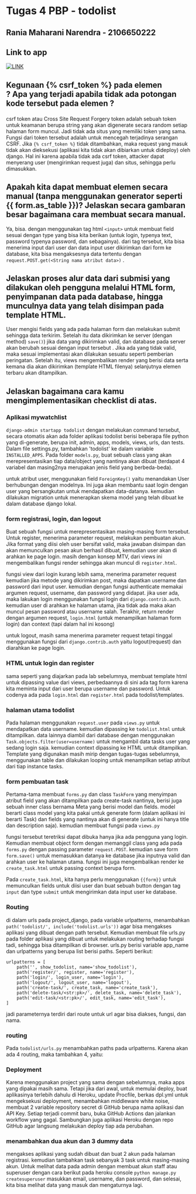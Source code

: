 # Tugas 4 PBP - todolist
## Rania Maharani Narendra - 2106650222

## Link to app
[![LINK](https://img.shields.io/badge/-Itemmate-8A2BE2?style=for-the-badge&logoColor=blueviolet)](https://itemmate.herokuapp.com/todolist)

## Kegunaan {% csrf_token %} pada elemen <form>? Apa yang terjadi apabila tidak ada potongan kode tersebut pada elemen <form>?
csrf token atau Cross Site Request Forgery token adalah sebuah token untuk keamanan berupa string yang akan digenerate secara random setiap halaman form muncul. Jadi tidak ada situs yang memiliki token yang sama. Fungsi dari token tersebut adalah untuk mencegah terjadinya serangan CSRF. Jika ```{% csrf_token %}``` tidak ditambahkan, maka request yang masuk tidak akan dieksekusi (aplikasi kita tidak akan dibiarkan untuk dideploy) oleh django. Hal ini karena apabila tidak ada csrf token, attacker dapat menyerang user (mengirimkan request juga) dan situs, sehingga perlu dimasukkan.

## Apakah kita dapat membuat elemen <form> secara manual (tanpa menggunakan generator seperti {{ form.as_table }})? Jelaskan secara gambaran besar bagaimana cara membuat <form> secara manual.
Ya, bisa. dengan menggunakan tag html ```<input>``` untuk membuat field sesuai dengan type yang bisa kita berikan (untuk login, typenya text, password typenya password, dan sebagainya). dari tag tersebut, kita bisa menerima input dari user dan data input user dikirimkan dari form ke database, kita bisa mengaksesnya data tertentu dengan ```request.POST.get(<String nama atribut data>)``` .

## Jelaskan proses alur data dari submisi yang dilakukan oleh pengguna melalui HTML form, penyimpanan data pada database, hingga munculnya data yang telah disimpan pada template HTML.
User mengisi fields yang ada pada halaman form dan melakukan submit sehingga data terkirim. Setelah itu data dikirimkan ke server (dengan method) ```save()```) jika data yang dikirimkan valid, dan database pada server akan berubah sesuai dengan input tersebut . Jika ada yang tidak valid, maka sesuai implementasi akan dilakukan sesuatu seperti pemberian peringatan.  Setelah itu, views mengembalikan render yang berisi data serta kemana dia akan dikirimkan (template HTML filenya) selanjutnya elemen terbaru akan ditampilkan.

## Jelaskan bagaimana cara kamu mengimplementasikan checklist di atas.
### Aplikasi mywatchlist
``` django-admin startapp todolist ```
dengan melakukan command tersebut, secara otomatis akan ada folder aplikasi todolist berisi beberapa file python yang di-generate, berupa init, admin, apps, models, views, urls, dan tests. Dalam file settings.py, tambahkan 'todolist' ke dalam variable ```INSTALLED_APPS```. Pada folder ```models.py```, buat sebuah class yang akan merepresentasikan tiap data/object yang nantinya akan dibuat (terdapat 4 variabel dan masing2nya merupakan jenis field yang berbeda-beda). 

untuk atribut user, menggunakan field ```ForeignKey()``` yaitu menandakan User berhubungan dengan modelnya. Ini juga akan membantu saat login dengan user yang bersangkutan untuk mendapatkan data-datanya. kemudian dilakukan migration untuk menerapkan skema model yang telah dibuat ke dalam database django lokal. 

### form registrasi, login, dan logout
Buat sebuah fungsi untuk merepresentasikan masing-masing form tersebut. Untuk register, menerima parameter request, melakukan pembuatan akun. Jika format yang diisi oleh user bersifat valid, maka jawaban disimpan dan akan memunculkan pesan akun berhasil dibuat, kemudian user akan di arahkan ke page login. masih dengan konsep MTV, dari views ini mengembalikan fungsi render sehingga akan muncul di ```register.html```. 

fungsi view dari login kurang lebih sama, menerima parameter request kemudian jika metode yang dikirimkan post, maka dapatkan username dan password dari input user. kemudian dengan fungsi authenticate memakai argumen request, username, dan password yang didapat. jika user ada, maka lakukan login menggunakan fungsi login dari ```django.contrib.auth```. kemudian user di arahkan ke halaman utama, jika tidak ada maka akan muncul pesan password atau username salah. Terakhir, return render dengan argumen request, ```login.html``` (untuk menampilkan halaman form login) dan context (tapi dalam hal ini kosong)

untuk logout, masih sama menerima parameter request tetapi tinggal menggunakan fungsi dari ```django.contrib.auth``` yaitu logout(request) dan diarahkan ke page login. 

### HTML untuk login dan register
sama seperti yang diajarkan pada lab sebelumnya, membuat template html untuk dipassing value dari views, perbedaannya di sini ada tag form karena kita meminta input dari user berupa username dan password. Untuk codenya ada pada ```login.html``` dan ```register.html``` pada todolist/templates.

### halaman utama todolist
Pada halaman menggunakan ```request.user``` pada ```views.py``` untuk mendapatkan data username. kemudian dipassing ke ```todolist.html``` untuk ditampilkan. data lainnya diambil dari database dengan menggunakan ```Task.objects.filter(user=username)``` untuk mengambil data tasks user yang sedang login saja. kemudian context dipassing ke HTML untuk ditampilkan. Template yang digunakan masih mirip dengan tugas-tugas sebelumnya, menggunakan table dan dilakukan looping untuk menampilkan setiap atribut dari tiap instance tasks. 

### form pembuatan task
Pertama-tama membuat ```forms.py``` dan class ```TaskForm``` yang menyimpan atribut field yang akan ditampilkan pada create-task nantinya, berisi juga sebuah inner class bernama Meta yang berisi model dan fields. model berarti class model yang kita pakai untuk generate form (dalam aplikasi ini berarti Task) dan fields yang nantinya akan di generate (untuk ini hanya title dan description saja). kemudian membuat fungsi pada ```views.py``` 

fungsi tersebut teretriksi dapat dibuka hanya jika ada pengguna yang login. Kemudian membuat object form dengan memanggil class yang ada pada ```forms.py``` dengan passing parameter ```request.POST```. kemudian save form ```form.save()``` untuk memasukkan datanya ke database jika inputnya valid dan arahkan user ke halaman utama. fungsi ini juga mengembalikan render ke ```create_task.html``` untuk passing context berupa form. 

Pada ```create_task.html```, kita hanya perlu menggunakan ```{{form}}``` untuk memunculkan fields untuk diisi user dan buat sebuah button dengan tag ```input``` dan type ```submit``` untuk mengirimkan data input user ke database.

### Routing
di dalam urls pada project_django, pada variable urlpatterns, menambahkan 
```path('todolist/', include('todolist.urls'))```
agar bisa mengakses aplikasi yang dibuat dengan path tersebut. Kemudian membuat file urls.py pada folder aplikasi yang dibuat untuk melakukan routing terhadap fungsi tadi, sehingga bisa ditampilkan di browser. urls.py berisi variable app_name dan urlpatterns yang berupa list berisi paths. Seperti berikut:
```
urlpatterns = [
    path('', show_todolist, name='show_todolist'),
    path('register/', register, name='register'),
    path('login/', login_user, name='login'),
    path('logout/', logout_user, name='logout'),
    path('create-task/', create_task, name='create_task'),
    path('delete-task/<str:pk>/', delete_task, name='delete_task'),
    path('edit-task/<str:pk>/', edit_task, name='edit_task'),
]
```
jadi parameternya terdiri dari route untuk url agar bisa diakses, fungsi, dan nama.

### routing
Pada ```todolist/urls.py``` menambahkan paths pada urlpatterns. Karena akan ada 4 routing, maka tambahkan 4, yaitu:

### Deployment
Karena menggunakan project yang sama dengan sebelumnya, maka apps yang dipakai masih sama. Tetapi jika dari awal, untuk memulai deploy, buat aplikasinya terlebih dahulu di Heroku, update Procfile, berkas dpl.yml untuk mengeksekusi deployment, menambahkan middleware white noise, membuat 2 variable repository secret di GitHub berupa nama aplikasi dan API Key. Setiap terjadi commit baru, buka GitHub Actions dan jalankan workflow yang gagal. Sambungkan juga aplikasi Heroku dengan repo GitHub agar langsung melakukan deploy tiap ada perubahan.

### menambahkan dua akun dan 3 dummy data
mengakses aplikasi yang sudah dibuat dan buat 2 akun pada halaman registrasi. kemudian tambahkan task sebanyak 3 task untuk masing-masing akun. Untuk melihat data pada admin dengan membuat akun staff atau superuser dengan cara berikut pada heroku console
```python manage.py createsuperuser```
masukkan email, username, dan password, dan selesai, kita bisa melihat data yang masuk dan mengaturnya lagi.
